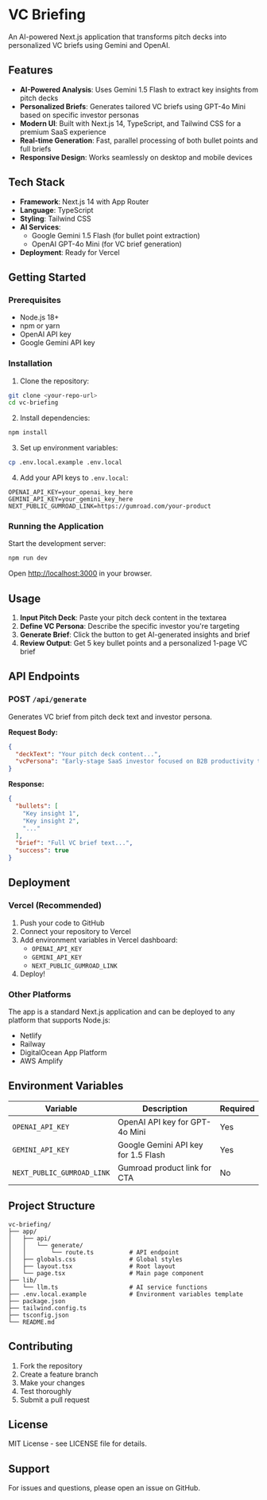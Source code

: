 # VC Briefing

An AI-powered Next.js application that transforms pitch decks into personalized VC briefs using Gemini and OpenAI.

## Features

- **AI-Powered Analysis**: Uses Gemini 1.5 Flash to extract key insights from pitch decks
- **Personalized Briefs**: Generates tailored VC briefs using GPT-4o Mini based on specific investor personas
- **Modern UI**: Built with Next.js 14, TypeScript, and Tailwind CSS for a premium SaaS experience
- **Real-time Generation**: Fast, parallel processing of both bullet points and full briefs
- **Responsive Design**: Works seamlessly on desktop and mobile devices

## Tech Stack

- **Framework**: Next.js 14 with App Router
- **Language**: TypeScript
- **Styling**: Tailwind CSS
- **AI Services**: 
  - Google Gemini 1.5 Flash (for bullet point extraction)
  - OpenAI GPT-4o Mini (for VC brief generation)
- **Deployment**: Ready for Vercel

## Getting Started

### Prerequisites

- Node.js 18+ 
- npm or yarn
- OpenAI API key
- Google Gemini API key

### Installation

1. Clone the repository:
```bash
git clone <your-repo-url>
cd vc-briefing
```

2. Install dependencies:
```bash
npm install
```

3. Set up environment variables:
```bash
cp .env.local.example .env.local
```

4. Add your API keys to `.env.local`:
```env
OPENAI_API_KEY=your_openai_key_here
GEMINI_API_KEY=your_gemini_key_here
NEXT_PUBLIC_GUMROAD_LINK=https://gumroad.com/your-product
```

### Running the Application

Start the development server:
```bash
npm run dev
```

Open [http://localhost:3000](http://localhost:3000) in your browser.

## Usage

1. **Input Pitch Deck**: Paste your pitch deck content in the textarea
2. **Define VC Persona**: Describe the specific investor you're targeting
3. **Generate Brief**: Click the button to get AI-generated insights and brief
4. **Review Output**: Get 5 key bullet points and a personalized 1-page VC brief

## API Endpoints

### POST `/api/generate`

Generates VC brief from pitch deck text and investor persona.

**Request Body:**
```json
{
  "deckText": "Your pitch deck content...",
  "vcPersona": "Early-stage SaaS investor focused on B2B productivity tools"
}
```

**Response:**
```json
{
  "bullets": [
    "Key insight 1",
    "Key insight 2",
    "..."
  ],
  "brief": "Full VC brief text...",
  "success": true
}
```

## Deployment

### Vercel (Recommended)

1. Push your code to GitHub
2. Connect your repository to Vercel
3. Add environment variables in Vercel dashboard:
   - `OPENAI_API_KEY`
   - `GEMINI_API_KEY`
   - `NEXT_PUBLIC_GUMROAD_LINK`
4. Deploy!

### Other Platforms

The app is a standard Next.js application and can be deployed to any platform that supports Node.js:
- Netlify
- Railway
- DigitalOcean App Platform
- AWS Amplify

## Environment Variables

| Variable | Description | Required |
|----------|-------------|----------|
| `OPENAI_API_KEY` | OpenAI API key for GPT-4o Mini | Yes |
| `GEMINI_API_KEY` | Google Gemini API key for 1.5 Flash | Yes |
| `NEXT_PUBLIC_GUMROAD_LINK` | Gumroad product link for CTA | No |

## Project Structure

```
vc-briefing/
├── app/
│   ├── api/
│   │   └── generate/
│   │       └── route.ts          # API endpoint
│   ├── globals.css               # Global styles
│   ├── layout.tsx                # Root layout
│   └── page.tsx                  # Main page component
├── lib/
│   └── llm.ts                    # AI service functions
├── .env.local.example            # Environment variables template
├── package.json
├── tailwind.config.ts
├── tsconfig.json
└── README.md
```

## Contributing

1. Fork the repository
2. Create a feature branch
3. Make your changes
4. Test thoroughly
5. Submit a pull request

## License

MIT License - see LICENSE file for details.

## Support

For issues and questions, please open an issue on GitHub.